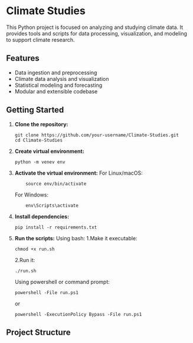 # Climate Studies

This Python project is focused on analyzing and studying climate data. It provides tools and scripts for data processing, visualization, and modeling to support climate research.

## Features

- Data ingestion and preprocessing
- Climate data analysis and visualization
- Statistical modeling and forecasting
- Modular and extensible codebase

## Getting Started

1. **Clone the repository:**
    ```
    git clone https://github.com/your-username/Climate-Studies.git
    cd Climate-Studies
    ```
    
2. **Create virtual environment:**
    ```
    python -m venev env
    ```
    
3. **Activate the virtual environment:**
    For Linux/macOS:
    ```   
        source env/bin/activate
    ```
    For Windows:
    ```
        env\Scripts\activate 
    ```

5. **Install dependencies:**
    ```
    pip install -r requirements.txt
    ```

6. **Run the scripts:**
    Using bash:
    1.Make it executable:
    ```
    chmod +x run.sh
    ```
    2.Run it:
    ```
    ./run.sh
    ```
    Using powershell or command prompt:
    ```
    powershell -File run.ps1
    ```
    or
    ```
    powershell -ExecutionPolicy Bypass -File run.ps1
    ```

## Project Structure

